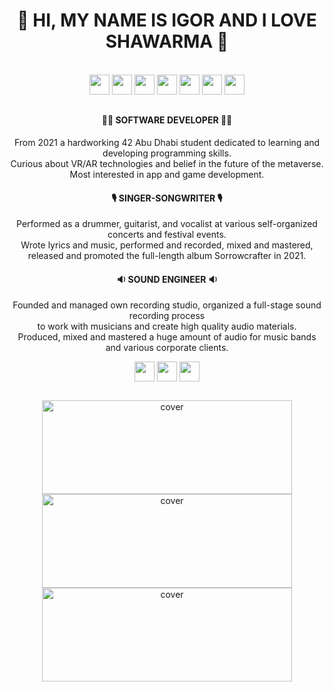 <div align="center">
<h1><b>🌯 HI, MY NAME IS IGOR AND I LOVE SHAWARMA 🌯</b></h1>
</div>

<div align="center"><br>
<img width ='32px' src ='https://raw.githubusercontent.com/rahulbanerjee26/githubAboutMeGenerator/main/icons/c.svg'>
<img width ='32px' src ='https://raw.githubusercontent.com/rahulbanerjee26/githubAboutMeGenerator/main/icons/python.svg'>
<img width ='32px' src ='https://raw.githubusercontent.com/rahulbanerjee26/githubAboutMeGenerator/main/icons/nodejs.svg'>
<img width ='32px' src ='https://raw.githubusercontent.com/rahulbanerjee26/githubAboutMeGenerator/main/icons/linux.svg'>
<img width ='32px' src ='https://raw.githubusercontent.com/rahulbanerjee26/githubAboutMeGenerator/main/icons/git.svg'>
<img width ='32px' src ='https://raw.githubusercontent.com/rahulbanerjee26/githubAboutMeGenerator/main/icons/html.svg'>
<img width ='32px' src ='https://raw.githubusercontent.com/rahulbanerjee26/githubAboutMeGenerator/main/icons/photoshop.svg'>
</div>
<div align="center">
   <h2> </h2>
<h4><b>👨‍💻 SOFTWARE DEVELOPER 👨‍💻</b></h4>
  <p>From 2021 a hardworking 42 Abu Dhabi student dedicated to learning and developing programming skills. <br>
    Curious about VR/AR technologies and belief in the future of the metaverse. <br>
      Most interested in app and game development. </p>
</div>
<div align="center">
<h4><b>🎙️ SINGER-SONGWRITER 🎙️</b></h4>
    <p>Performed as a drummer, guitarist, and vocalist at various self-organized concerts and festival events. <br>
      Wrote lyrics and music, performed and recorded, mixed and mastered, <br>
    released and promoted the full-length album Sorrowcrafter in 2021.</p>
</div>
<div align="center">
<h4><b>🔉 SOUND ENGINEER 🔉</b></h4>
      <p>Founded and managed own recording studio, organized a full-stage sound recording process <br>
        to work with musicians and create high quality audio materials. <br>
        Produced, mixed and mastered a huge amount of audio for music bands and various corporate clients.</p>
</div>

<div align="center">
<a href = 'https://www.linkedin.com/in/igbocha3'> <img width = '32px' align= 'center' src="https://raw.githubusercontent.com/rahulbanerjee26/githubAboutMeGenerator/main/icons/linked-in-alt.svg"/></a> 
<a href = 'https://www.instagram.com/sketch555'> <img width = '32px' align= 'center' src="https://raw.githubusercontent.com/rahulbanerjee26/githubAboutMeGenerator/main/icons/instagram.svg"/></a> 
<a href = 'https://github.com/igbocha3'> <img width = '32px' align= 'center' src="https://raw.githubusercontent.com/rahulbanerjee26/githubAboutMeGenerator/main/icons/github.svg"/></a> 
</div>

<div align="center">
  <h2> </h2>
<img width="400pxl" height = "150pxl" src="https://media4.giphy.com/media/lovPEehUzdQRi1bgKk/giphy.gif?cid=6c09b952frrbu9kcwkj0c5562ms9w2n35h8kkihqfw2ag1cw&rid=giphy.gif&ct=s?h=257&la=en&w=759&hash=7EDF5B29736E43CAB153AEA504773656C3230C43" alt="cover" />
  <img width="400pxl" height = "150pxl" src="https://media4.giphy.com/media/lovPEehUzdQRi1bgKk/giphy.gif?cid=6c09b952frrbu9kcwkj0c5562ms9w2n35h8kkihqfw2ag1cw&rid=giphy.gif&ct=s?h=257&la=en&w=759&hash=7EDF5B29736E43CAB153AEA504773656C3230C43" alt="cover" />
  <img width="400pxl" height = "150pxl" src="https://media4.giphy.com/media/lovPEehUzdQRi1bgKk/giphy.gif?cid=6c09b952frrbu9kcwkj0c5562ms9w2n35h8kkihqfw2ag1cw&rid=giphy.gif&ct=s?h=257&la=en&w=759&hash=7EDF5B29736E43CAB153AEA504773656C3230C43" alt="cover" />
</div>

